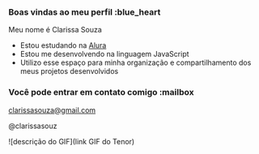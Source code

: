 ### Boas vindas ao meu perfil :blue_heart

Meu nome é Clarissa Souza

- Estou estudando na [Alura](https://www.alura.com.br)
- Estou me desenvolvendo na linguagem JavaScript
- Utilizo esse espaço para minha organização e compartilhamento dos meus projetos desenvolvidos

### Você pode entrar em contato comigo :mailbox

clarissasouza@gmail.com

@clarissasouz

![descrição do GIF](link GIF do Tenor)
